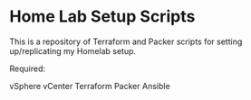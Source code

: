 # Home Lab Setup Scripts
This is a repository of Terraform and Packer scripts for setting up/replicating my Homelab setup.

Required:

vSphere
vCenter
Terraform
Packer
Ansible
